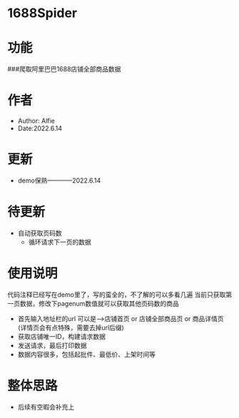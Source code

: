 # 1688Spider
# 功能
###爬取阿里巴巴1688店铺全部商品数据
# 作者
- Author: Alfie
- Date:2022.6.14
# 更新
- demo保熟————2022.6.14
# 待更新
- 自动获取页码数
	- 循环请求下一页的数据

# 使用说明
代码注释已经写在demo里了，写的蛮全的，不了解的可以多看几遍
当前只获取第一页数据，修改下pagenum数值就可以获取其他页码数的商品
- 首先输入地址栏的url   可以是-->店铺首页 or 店铺全部商品页 or 商品详情页 (详情页会有点特殊，需要去掉url后缀)
- 获取店铺唯一ID，构建请求数据
- 发送请求，最后打印数据
- 数据内容很多，包括起批件、最低价、上架时间等


# 整体思路
- 后续有空暇会补充上

